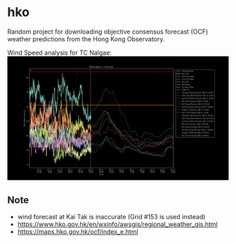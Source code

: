 # hko
Random project for downloading objective consensus forecast (OCF) weather predictions from the Hong Kong Observatory.

Wind Speed analysis for TC Nalgae:
![Analysis](analyse.png)

## Note
- wind forecast at Kai Tak is inaccurate (Grid #153 is used instead)
- https://www.hko.gov.hk/en/wxinfo/awsgis/regional_weather_gis.html
- https://maps.hko.gov.hk/ocf/index_e.html
